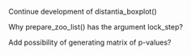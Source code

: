 Continue development of distantia_boxplot()

Why prepare_zoo_list() has the argument lock_step?

Add possibility of generating matrix of p-values?
